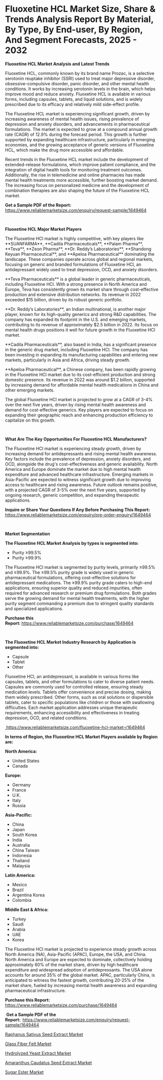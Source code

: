 <p><h1>Fluoxetine HCL Market Size, Share & Trends Analysis Report By Material, By Type, By End-user, By Region, And Segment Forecasts, 2025 - 2032</h1></p><p><strong>Fluoxetine HCL Market Analysis and Latest Trends</strong></p>
<p><p>Fluoxetine HCL, commonly known by its brand name Prozac, is a selective serotonin reuptake inhibitor (SSRI) used to treat major depressive disorder, obsessive-compulsive disorder, panic disorder, and other mental health conditions. It works by increasing serotonin levels in the brain, which helps improve mood and reduce anxiety. Fluoxetine HCL is available in various forms, including capsules, tablets, and liquid solutions, and is widely prescribed due to its efficacy and relatively mild side-effect profile.</p><p>The Fluoxetine HCL market is experiencing significant growth, driven by increasing awareness of mental health issues, rising prevalence of depression and anxiety disorders, and advancements in pharmaceutical formulations. The market is expected to grow at a compound annual growth rate (CAGR) of 12.9% during the forecast period. This growth is further supported by expanding healthcare infrastructure, particularly in emerging economies, and the growing acceptance of generic versions of Fluoxetine HCL, which make the drug more accessible and affordable.</p><p>Recent trends in the Fluoxetine HCL market include the development of extended-release formulations, which improve patient compliance, and the integration of digital health tools for monitoring treatment outcomes. Additionally, the rise in telemedicine and online pharmacies has made mental health treatments more accessible, further boosting market demand. The increasing focus on personalized medicine and the development of combination therapies are also shaping the future of the Fluoxetine HCL market.</p></p>
<p><strong>Get a Sample PDF of the Report:&nbsp;</strong> <a href="https://www.reliablemarketsize.com/enquiry/request-sample/1649464?utm_campaign=1886&utm_medium=2&utm_source=Github&utm_content=ia&utm_term=27012025&utm_id=fluoxetine-hcl">https://www.reliablemarketsize.com/enquiry/request-sample/1649464</a></p>
<p>&nbsp;</p>
<p><strong>Fluoxetine HCL Major Market Players</strong></p>
<p><p>The Fluoxetine HCl market is highly competitive, with key players like **SUANFARMA**, **Cadila Pharmaceuticals**, **Palam Pharma**, **Teva**, **Zeon Pharma**, **Dr. Reddy’s Laboratories**, **Shandong Keyuan Pharmaceutical**, and **Apeloa Pharmaceutical** dominating the landscape. These companies operate across global and regional markets, focusing on generic and branded formulations of Fluoxetine HCl, an antidepressant widely used to treat depression, OCD, and anxiety disorders.</p><p>**Teva Pharmaceuticals** is a global leader in generic pharmaceuticals, including Fluoxetine HCl. With a strong presence in North America and Europe, Teva has consistently grown its market share through cost-effective production and extensive distribution networks. Its revenue in 2022 exceeded $15 billion, driven by its robust generic portfolio.</p><p>**Dr. Reddy’s Laboratories**, an Indian multinational, is another major player, known for its high-quality generics and strong R&D capabilities. The company has expanded its footprint in the U.S. and emerging markets, contributing to its revenue of approximately $2.5 billion in 2022. Its focus on mental health drugs positions it well for future growth in the Fluoxetine HCl market.</p><p>**Cadila Pharmaceuticals**, also based in India, has a significant presence in the generic drug market, including Fluoxetine HCl. The company has been investing in expanding its manufacturing capabilities and entering new markets, particularly in Asia and Africa, driving steady growth.</p><p>**Apeloa Pharmaceutical**, a Chinese company, has been rapidly growing in the Fluoxetine HCl market due to its cost-efficient production and strong domestic presence. Its revenue in 2022 was around $1.2 billion, supported by increasing demand for affordable mental health medications in China and other emerging markets.</p><p>The global Fluoxetine HCl market is projected to grow at a CAGR of 3-4% over the next five years, driven by rising mental health awareness and demand for cost-effective generics. Key players are expected to focus on expanding their geographic reach and enhancing production efficiency to capitalize on this growth.</p></p>
<p>&nbsp;</p>
<p><strong>What Are The Key Opportunities For Fluoxetine HCL Manufacturers?</strong></p>
<p><p>The Fluoxetine HCl market is experiencing steady growth, driven by increasing demand for antidepressants and rising mental health awareness. Key factors include the prevalence of depression, anxiety disorders, and OCD, alongside the drug's cost-effectiveness and generic availability. North America and Europe dominate the market due to high mental health expenditure and advanced healthcare infrastructure. Emerging markets in Asia-Pacific are expected to witness significant growth due to improving access to healthcare and rising awareness. Future outlook remains positive, with a projected CAGR of 3-5% over the next five years, supported by ongoing research, generic competition, and expanding therapeutic applications.</p></p>
<p><strong>Inquire or Share Your Questions If Any Before Purchasing This Report:</strong> <a href="https://www.reliablemarketsize.com/enquiry/pre-order-enquiry/1649464?utm_campaign=1886&utm_medium=2&utm_source=Github&utm_content=ia&utm_term=27012025&utm_id=fluoxetine-hcl">https://www.reliablemarketsize.com/enquiry/pre-order-enquiry/1649464</a></p>
<p>&nbsp;</p>
<p><strong>Market Segmentation</strong></p>
<p><strong>The Fluoxetine HCL Market Analysis by types is segmented into:</strong></p>
<p><ul><li>Purity ≥99.5%</li><li>Purity ≥99.9%</li></ul></p>
<p><p>The Fluoxetine HCl market is segmented by purity levels, primarily ≥99.5% and ≥99.9%. The ≥99.5% purity grade is widely used in generic pharmaceutical formulations, offering cost-effective solutions for antidepressant medications. The ≥99.9% purity grade caters to high-end applications, ensuring superior quality and reduced impurities, often required for advanced research or premium drug formulations. Both grades serve the growing demand for mental health treatments, with the higher purity segment commanding a premium due to stringent quality standards and specialized applications.</p></p>
<p><strong>Purchase this Report:&nbsp;</strong><a href="https://www.reliablemarketsize.com/purchase/1649464?utm_campaign=1886&utm_medium=2&utm_source=Github&utm_content=ia&utm_term=27012025&utm_id=fluoxetine-hcl">https://www.reliablemarketsize.com/purchase/1649464</a></p>
<p>&nbsp;</p>
<p><strong>The Fluoxetine HCL Market Industry Research by Application is segmented into:</strong></p>
<p><ul><li>Capsule</li><li>Tablet</li><li>Other</li></ul></p>
<p><p>Fluoxetine HCl, an antidepressant, is available in various forms like capsules, tablets, and other formulations to cater to diverse patient needs. Capsules are commonly used for controlled release, ensuring steady medication levels. Tablets offer convenience and precise dosing, making them widely prescribed. Other forms, such as oral solutions or dispersible tablets, cater to specific populations like children or those with swallowing difficulties. Each market application addresses unique therapeutic requirements, enhancing accessibility and effectiveness in treating depression, OCD, and related conditions.</p></p>
<p><a href="https://www.reliablemarketsize.com/fluoxetine-hcl-market-r1649464?utm_campaign=1886&utm_medium=2&utm_source=Github&utm_content=ia&utm_term=27012025&utm_id=fluoxetine-hcl">&nbsp;https://www.reliablemarketsize.com/fluoxetine-hcl-market-r1649464</a></p>
<p><strong>In terms of Region, the Fluoxetine HCL Market Players available by Region are:</strong></p>
<p>
    <p> <strong> North America: </strong>
        <ul>
            <li>United States</li>
            <li>Canada</li>
        </ul>
        </p> 
    <p> <strong> Europe: </strong>
        <ul>
            <li>Germany</li>
            <li>France</li>
            <li>U.K.</li>
            <li>Italy</li>
            <li>Russia</li>
        </ul>
        </p> 
    <p> <strong> Asia-Pacific: </strong>
        <ul>
            <li>China</li>
            <li>Japan</li>
            <li>South Korea</li>
            <li>India</li>
            <li>Australia</li>
            <li>China Taiwan</li>
            <li>Indonesia</li>
            <li>Thailand</li>
            <li>Malaysia</li>
        </ul>
        </p> 
    <p> <strong> Latin America: </strong>
        <ul>
            <li>Mexico</li>
            <li>Brazil</li>
            <li>Argentina Korea</li>
            <li>Colombia</li>
        </ul>
        </p> 
    <p> <strong> Middle East & Africa: </strong>
        <ul>
            <li>Turkey</li>
            <li>Saudi</li>
            <li>Arabia</li>
            <li>UAE</li>
            <li>Korea</li>
        </ul>
    </p>
    </p>
<p><p>The Fluoxetine HCl market is projected to experience steady growth across North America (NA), Asia-Pacific (APAC), Europe, the USA, and China. North America and Europe are expected to dominate, collectively holding approximately 60% of the market share, driven by high healthcare expenditure and widespread adoption of antidepressants. The USA alone accounts for around 35% of the global market. APAC, particularly China, is anticipated to witness the fastest growth, contributing 20-25% of the market share, fueled by increasing mental health awareness and expanding pharmaceutical infrastructure.</p></p>
<p><strong>Purchase this Report: </strong><a href="https://www.reliablemarketsize.com/purchase/1649464?utm_campaign=1886&utm_medium=2&utm_source=Github&utm_content=ia&utm_term=27012025&utm_id=fluoxetine-hcl">https://www.reliablemarketsize.com/purchase/1649464</a></p>
<p>&nbsp;<strong>Get a Sample PDF of the Report:&nbsp;&nbsp;</strong><a href="https://www.reliablemarketsize.com/enquiry/request-sample/1649464?utm_campaign=1886&utm_medium=2&utm_source=Github&utm_content=ia&utm_term=27012025&utm_id=fluoxetine-hcl">https://www.reliablemarketsize.com/enquiry/request-sample/1649464</a></p>
<p><strong></strong></p>
<p><p><a href="https://github.com/ramraomeyie/Market-Research-Report-List-1/blob/main/raphanus-sativus-seed-extract-market.md?utm_campaign=1886&utm_medium=2&utm_source=Github&utm_content=ia&utm_term=27012025&utm_id=fluoxetine-hcl">Raphanus Sativus Seed Extract Market</a></p><p><a href="https://github.com/glazierjean530/Market-Research-Report-List-1/blob/main/glass-fiber-felt-market.md?utm_campaign=1886&utm_medium=2&utm_source=Github&utm_content=ia&utm_term=27012025&utm_id=fluoxetine-hcl">Glass Fiber Felt Market</a></p><p><a href="https://github.com/nabadeneme/Market-Research-Report-List-1/blob/main/hydrolyzed-yeast-extract-market.md?utm_campaign=1886&utm_medium=2&utm_source=Github&utm_content=ia&utm_term=27012025&utm_id=fluoxetine-hcl">Hydrolyzed Yeast Extract Market</a></p><p><a href="https://github.com/vitrilaoire/Market-Research-Report-List-1/blob/main/amaranthus-caudatus-seed-extract-market.md?utm_campaign=1886&utm_medium=2&utm_source=Github&utm_content=ia&utm_term=27012025&utm_id=fluoxetine-hcl">Amaranthus Caudatus Seed Extract Market</a></p><p><a href="https://github.com/ovtkosle/Market-Research-Report-List-1/blob/main/sugar-ester-market.md?utm_campaign=1886&utm_medium=2&utm_source=Github&utm_content=ia&utm_term=27012025&utm_id=fluoxetine-hcl">Sugar Ester Market</a></p></p>